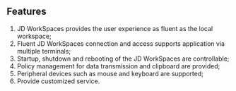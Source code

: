## Features
1. JD WorkSpaces provides the user experience as fluent as the local workspace;<br>
2. Fluent JD WorkSpaces connection and access supports application via multiple terminals;<br>
3. Startup, shutdown and rebooting of the JD WorkSpaces are controllable;<br>
4. Policy management for data transmission and clipboard are provided;<br>
5. Peripheral devices such as mouse and keyboard are supported;<br>
6. Provide customized service.<br>
